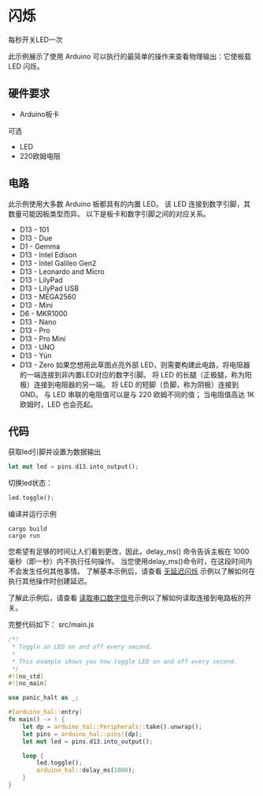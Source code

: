 # 闪烁
每秒开关LED一次

此示例展示了使用 Arduino 可以执行的最简单的操作来查看物理输出：它使板载 LED 闪烁。

## 硬件要求
- Arduino板卡

可选
- LED
- 220欧姆电阻

## 电路
此示例使用大多数 Arduino 板都具有的内置 LED。 该 LED 连接到数字引脚，其数量可能因板类型而异。 以下是板卡和数字引脚之间的对应关系。
- D13 - 101
- D13 - Due
- D1 - Gemma
- D13 - Intel Edison
- D13 - Intel Galileo Gen2
- D13 - Leonardo and Micro
- D13 - LilyPad
- D13 - LilyPad USB
- D13 - MEGA2560
- D13 - Mini
- D6 - MKR1000
- D13 - Nano
- D13 - Pro
- D13 - Pro Mini
- D13 - UNO
- D13 - Yún
- D13 - Zero
如果您想用此草图点亮外部 LED，则需要构建此电路，将电阻器的一端连接到非内置LED对应的数字引脚。 将 LED 的长腿（正极腿，称为阳极）连接到电阻器的另一端。 将 LED 的短脚（负脚，称为阴极）连接到 GND。 与 LED 串联的电阻值可以是与 220 欧姆不同的值； 当电阻值高达 1K 欧姆时，LED 也会亮起。

## 代码
获取led引脚并设置为数据输出
```rust
let mut led = pins.d13.into_output();
```
切换led状态：
```rust
led.toggle();
```
编译并运行示例
```shell
cargo build
cargo run
```
您希望有足够的时间让人们看到更改，因此，delay_ms() 命令告诉主板在 1000 毫秒（即一秒）内不执行任何操作。 当您使用delay_ms()命令时，在这段时间内不会发生任何其他事情。 了解基本示例后，请查看 [无延迟闪烁](./ch31_blink_without_delay.md) 示例以了解如何在执行其他操作时创建延迟。

了解此示例后，请查看 [读取串口数字信号](./ch23_digital_read_serial.md)示例以了解如何读取连接到电路板的开关。

完整代码如下：
src/main.js
```rust
/*!
 * Toggle an LED on and off every second.
 *
 * This example shows you how toggle LED on and off every second.
 */
#![no_std]
#![no_main]

use panic_halt as _;

#[arduino_hal::entry]
fn main() -> ! {
    let dp = arduino_hal::Peripherals::take().unwrap();
    let pins = arduino_hal::pins!(dp);
    let mut led = pins.d13.into_output();

    loop {
        led.toggle();
        arduino_hal::delay_ms(1000);
    }
}
```